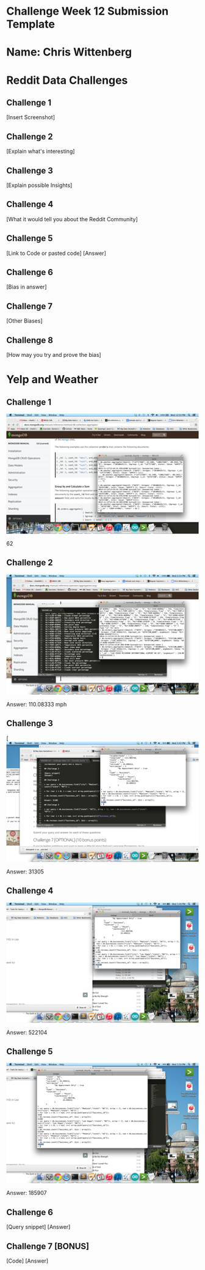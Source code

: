 # Challenge Week 12 Submission Template

# Name: Chris Wittenberg

# Reddit Data Challenges

## Challenge 1

[Insert Screenshot]

## Challenge 2

[Explain what's interesting]

## Challenge 3

[Explain possible Insights]

## Challenge 4

[What it would tell you about the Reddit Community]

## Challenge 5

[Link to Code or pasted code]
[Answer]

## Challenge 6

[Bias in answer]

## Challenge 7

[Other Biases]

## Challenge 8

[How may you try and prove the bias]

# Yelp and Weather 

## Challenge 1

![screenshot](YCheckpoint1.png?raw=true)

62

## Challenge 2

![screenshot](YCheckpoint2.png?raw=true)

Answer: 110.08333 mph

## Challenge 3

[![screenshot](YCheckpoint3.png?raw=true)

Answer: 31305

## Challenge 4

![screenshot](YCheckpoint4.png?raw=true)

Answer: 522104

## Challenge 5

![screenshot](YCheckpoint5.png?raw=true)

Answer: 185907

## Challenge 6

[Query snippet]
[Answer]

## Challenge 7 [BONUS]

[Code]
[Answer]



